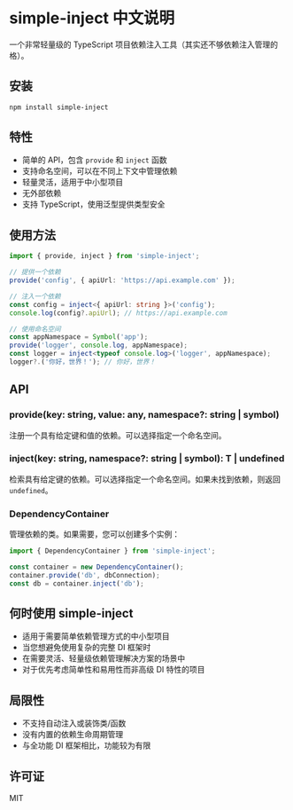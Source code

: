 # simple-inject 中文说明

一个非常轻量级的 TypeScript 项目依赖注入工具（其实还不够依赖注入管理的格）。

## 安装

```bash
npm install simple-inject
```

## 特性

- 简单的 API，包含 `provide` 和 `inject` 函数
- 支持命名空间，可以在不同上下文中管理依赖
- 轻量灵活，适用于中小型项目
- 无外部依赖
- 支持 TypeScript，使用泛型提供类型安全

## 使用方法

```typescript
import { provide, inject } from 'simple-inject';

// 提供一个依赖
provide('config', { apiUrl: 'https://api.example.com' });

// 注入一个依赖
const config = inject<{ apiUrl: string }>('config');
console.log(config?.apiUrl); // https://api.example.com

// 使用命名空间
const appNamespace = Symbol('app');
provide('logger', console.log, appNamespace);
const logger = inject<typeof console.log>('logger', appNamespace);
logger?.('你好，世界！'); // 你好，世界！
```

## API

### provide(key: string, value: any, namespace?: string | symbol)

注册一个具有给定键和值的依赖。可以选择指定一个命名空间。

### inject<T>(key: string, namespace?: string | symbol): T | undefined

检索具有给定键的依赖。可以选择指定一个命名空间。如果未找到依赖，则返回 `undefined`。

### DependencyContainer

管理依赖的类。如果需要，您可以创建多个实例：

```typescript
import { DependencyContainer } from 'simple-inject';

const container = new DependencyContainer();
container.provide('db', dbConnection);
const db = container.inject('db');
```

## 何时使用 simple-inject

- 适用于需要简单依赖管理方式的中小型项目
- 当您想避免使用复杂的完整 DI 框架时
- 在需要灵活、轻量级依赖管理解决方案的场景中
- 对于优先考虑简单性和易用性而非高级 DI 特性的项目

## 局限性

- 不支持自动注入或装饰类/函数
- 没有内置的依赖生命周期管理
- 与全功能 DI 框架相比，功能较为有限

## 许可证

MIT